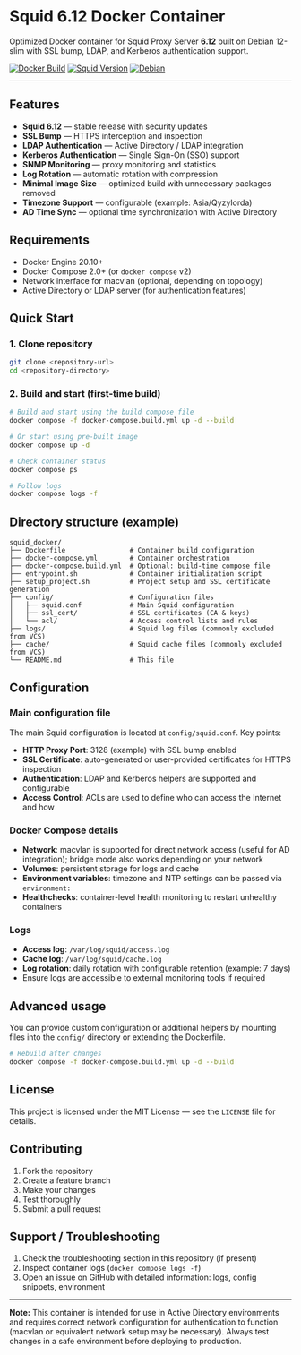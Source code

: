 # Squid 6.12 Docker Container

Optimized Docker container for Squid Proxy Server **6.12** built on Debian 12-slim with SSL bump, LDAP, and Kerberos authentication support.

[![Docker Build](https://img.shields.io/badge/docker-build-blue.svg)](https://docker.com)
[![Squid Version](https://img.shields.io/badge/squid-6.12-green.svg)](http://www.squid-cache.org/)
[![Debian](https://img.shields.io/badge/debian-12--slim-red.svg)](https://debian.org)

---

## Features

- **Squid 6.12** — stable release with security updates
- **SSL Bump** — HTTPS interception and inspection
- **LDAP Authentication** — Active Directory / LDAP integration
- **Kerberos Authentication** — Single Sign-On (SSO) support
- **SNMP Monitoring** — proxy monitoring and statistics
- **Log Rotation** — automatic rotation with compression
- **Minimal Image Size** — optimized build with unnecessary packages removed
- **Timezone Support** — configurable (example: Asia/Qyzylorda)
- **AD Time Sync** — optional time synchronization with Active Directory

## Requirements

- Docker Engine 20.10+
- Docker Compose 2.0+ (or `docker compose` v2)
- Network interface for macvlan (optional, depending on topology)
- Active Directory or LDAP server (for authentication features)

## Quick Start

### 1. Clone repository

```bash
git clone <repository-url>
cd <repository-directory>
```

### 2. Build and start (first-time build)

```bash
# Build and start using the build compose file
docker compose -f docker-compose.build.yml up -d --build

# Or start using pre-built image
docker compose up -d

# Check container status
docker compose ps

# Follow logs
docker compose logs -f
```

## Directory structure (example)

```
squid_docker/
├── Dockerfile                # Container build configuration
├── docker-compose.yml        # Container orchestration
├── docker-compose.build.yml  # Optional: build-time compose file
├── entrypoint.sh             # Container initialization script
├── setup_project.sh          # Project setup and SSL certificate generation
├── config/                   # Configuration files
│   ├── squid.conf            # Main Squid configuration
│   ├── ssl_cert/             # SSL certificates (CA & keys)
│   └── acl/                  # Access control lists and rules
├── logs/                     # Squid log files (commonly excluded from VCS)
├── cache/                    # Squid cache files (commonly excluded from VCS)
└── README.md                 # This file
```

## Configuration

### Main configuration file

The main Squid configuration is located at `config/squid.conf`. Key points:

- **HTTP Proxy Port**: 3128 (example) with SSL bump enabled
- **SSL Certificate**: auto-generated or user-provided certificates for HTTPS inspection
- **Authentication**: LDAP and Kerberos helpers are supported and configurable
- **Access Control**: ACLs are used to define who can access the Internet and how

### Docker Compose details

- **Network**: macvlan is supported for direct network access (useful for AD integration); bridge mode also works depending on your network
- **Volumes**: persistent storage for logs and cache
- **Environment variables**: timezone and NTP settings can be passed via `environment:`
- **Healthchecks**: container-level health monitoring to restart unhealthy containers

### Logs

- **Access log**: `/var/log/squid/access.log`
- **Cache log**: `/var/log/squid/cache.log`
- **Log rotation**: daily rotation with configurable retention (example: 7 days)
- Ensure logs are accessible to external monitoring tools if required

## Advanced usage

You can provide custom configuration or additional helpers by mounting files into the `config/` directory or extending the Dockerfile.

```bash
# Rebuild after changes
docker compose -f docker-compose.build.yml up -d --build
```

## License

This project is licensed under the MIT License — see the `LICENSE` file for details.

## Contributing

1. Fork the repository
2. Create a feature branch
3. Make your changes
4. Test thoroughly
5. Submit a pull request

## Support / Troubleshooting

1. Check the troubleshooting section in this repository (if present)
2. Inspect container logs (`docker compose logs -f`)
3. Open an issue on GitHub with detailed information: logs, config snippets, environment

---

**Note:** This container is intended for use in Active Directory environments and requires correct network configuration for authentication to function (macvlan or equivalent network setup may be necessary). Always test changes in a safe environment before deploying to production.

